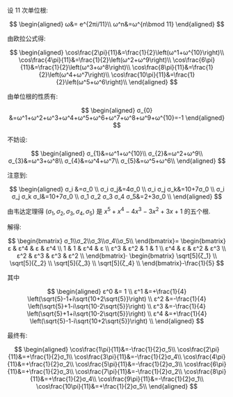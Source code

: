 设 $11$ 次单位根:

$$
\begin{aligned}
ω&= e^{2πi/11}\\
ω^n&=ω^{n\bmod 11}
\end{aligned}
$$

由欧拉公式得:

$$
\begin{aligned}
\cos\frac{2\pi}{11}&=\frac{1}{2}\left(ω^1+ω^{10}\right)\\
\cos\frac{4\pi}{11}&=\frac{1}{2}\left(ω^2+ω^9\right)\\
\cos\frac{6\pi}{11}&=\frac{1}{2}\left(ω^3+ω^8\right)\\
\cos\frac{8\pi}{11}&=\frac{1}{2}\left(ω^4+ω^7\right)\\
\cos\frac{10\pi}{11}&=\frac{1}{2}\left(ω^5+ω^6\right)\\
\end{aligned}
$$

由单位根的性质有:

$$
\begin{aligned}
σ_{0}
&=ω^1+ω^2+ω^3+ω^4+ω^5+ω^6+ω^7+ω^8+ω^9+ω^{10}=-1
\end{aligned}
$$

不妨设:

$$
\begin{aligned}
σ_{1}&=ω^1+ω^{10}\\
σ_{2}&=ω^2+ω^9\\
σ_{3}&=ω^3+ω^8\\
σ_{4}&=ω^4+ω^7\\
σ_{5}&=ω^5+ω^6\\
\end{aligned}
$$

注意到:

$$
\begin{aligned}
σ_i &=σ_0 \\
σ_i σ_j&=4σ_0 \\
σ_i σ_j σ_k&=10+7σ_0 \\
σ_i σ_j σ_k σ_l&=10+7σ_0 \\
σ_1 σ_2 σ_3 σ_4 σ_5&=2+3σ_0 \\
\end{aligned}
$$

由韦达定理得 $(σ_{1},σ_{2},σ_{3},σ_{4},σ_{5})$ 是 $x^5+x^4-4 x^3-3 x^2+3 x+1$ 的五个根.

解得:

$$
\begin{bmatrix}
σ_1\\σ_2\\σ_3\\σ_4\\σ_5\\
\end{bmatrix}=
\begin{bmatrix}
ε & ε^4 & ε & ε^4 \\
1 & 1 & ε^4 & ε \\
ε^3 & ε^2 & 1 & 1 \\
ε^4 & ε & ε^2 & ε^3 \\
ε^2 & ε^3 & ε^3 & ε^2 \\
\end{bmatrix}⋅
\begin{bmatrix}
\sqrt[5]{ζ_1} \\
\sqrt[5]{ζ_2} \\
\sqrt[5]{ζ_3} \\
\sqrt[5]{ζ_4} \\
\end{bmatrix}-\frac{1}{5}
$$

其中

$$
\begin{aligned}
ε^0 &= 1 \\
ε^1 &=+\frac{1}{4} \left(\sqrt{5}-1+i\sqrt{10+2\sqrt{5}}\right) \\
ε^2 &=-\frac{1}{4} \left(\sqrt{5}+1-i\sqrt{10-2\sqrt{5}}\right) \\
ε^3 &=-\frac{1}{4} \left(\sqrt{5}+1+i\sqrt{10-2\sqrt{5}}\right) \\
ε^4 &=+\frac{1}{4} \left(\sqrt{5}-1-i\sqrt{10+2\sqrt{5}}\right) \\
\end{aligned}
$$


最终有:


$$
\begin{aligned}
\cos\frac{1\pi}{11}&=-\frac{1}{2}σ_5\\
\cos\frac{2\pi}{11}&=+\frac{1}{2}σ_1\\
\cos\frac{3\pi}{11}&=-\frac{1}{2}σ_4\\
\cos\frac{4\pi}{11}&=+\frac{1}{2}σ_2\\
\cos\frac{5\pi}{11}&=-\frac{1}{2}σ_3\\
\cos\frac{6\pi}{11}&=+\frac{1}{2}σ_3\\
\cos\frac{7\pi}{11}&=-\frac{1}{2}σ_2\\
\cos\frac{8\pi}{11}&=+\frac{1}{2}σ_4\\
\cos\frac{9\pi}{11}&=-\frac{1}{2}σ_1\\
\cos\frac{10\pi}{11}&=+\frac{1}{2}σ_5\\
\end{aligned}
$$